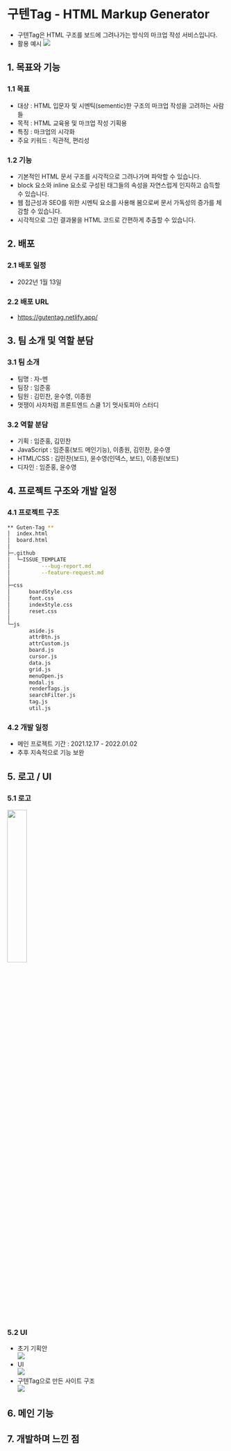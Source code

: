 # 구텐Tag - HTML Markup Generator
- 구텐Tag은 HTML 구조를 보드에 그려나가는 방식의 마크업 작성 서비스입니다.
- 활용 예시
<img src="resource/example_structure.png"/><br>

## 1. 목표와 기능
### 1.1 목표
- 대상 : HTML 입문자 및 시멘틱(sementic)한 구조의 마크업 작성을 고려하는 사람들
- 목적 : HTML 교육용 및 마크업 작성 기획용
- 특징 : 마크업의 시각화
- 주요 키워드 : 직관적, 편리성
### 1.2 기능
- 기본적인 HTML 문서 구조를 시각적으로 그려나가며 파악할 수 있습니다.
- block 요소와 inline 요소로 구성된 태그들의 속성을 자연스럽게 인지하고 습득할 수 있습니다.
- 웹 접근성과 SEO를 위한 시멘틱 요소를 사용해 봄으로써 문서 가독성의 증가를 체감할 수 있습니다.
- 시각적으로 그린 결과물을 HTML 코드로 간편하게 추출할 수 있습니다.

## 2. 배포
### 2.1 배포 일정
- 2022년 1월 13일
### 2.2 배포 URL
- https://gutentag.netlify.app/

## 3. 팀 소개 및 역할 분담
### 3.1 팀 소개
- 팀명 : 자-멘
- 팀장 : 임준홍
- 팀원 : 김민찬, 윤수영, 이종원
- 멋쟁이 사자처럼 프론트엔드 스쿨 1기 멋사토피아 스터디
### 3.2 역할 분담
- 기획 : 임준홍, 김민찬
- JavaScript : 임준홍(보드 메인기능), 이종원, 김민찬, 윤수영
- HTML/CSS : 김민찬(보드), 윤수영(인덱스, 보드), 이종원(보드)
- 디자인 : 임준홍, 윤수영

## 4. 프로젝트 구조와 개발 일정
### 4.1 프로젝트 구조
```bash
** Guten-Tag **
│  index.html
│  board.html
│
├─.github
│  └─ISSUE_TEMPLATE
│          ---bug-report.md
│          --feature-request.md
│
├─css
│      boardStyle.css
│      font.css
│      indexStyle.css
│      reset.css
│
└─js
       aside.js
       attrBtn.js
       attrCustom.js
       board.js
       cursor.js
       data.js
       grid.js
       menuOpen.js
       modal.js
       renderTags.js
       searchFilter.js
       tag.js
       util.js
```
### 4.2 개발 일정
- 메인 프로젝트 기간 : 2021.12.17 - 2022.01.02
- 추후 지속적으로 기능 보완

## 5. 로고 / UI
### 5.1 로고
<img src="resource/logoblack.png" width="30%"/>

### 5.2 UI
- 초기 기획안<br>
<img src="resource/planning1.png"/><br>
- UI<br><img src="resource/planning2.png"/><br>
- 구텐Tag으로 만든 사이트 구조<br>
<img src="resource/gutentag_structure.png"/><br>


## 6. 메인 기능
## 7. 개발하며 느낀 점
